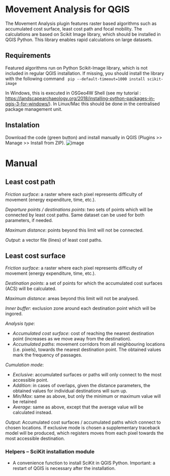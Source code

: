 # Movement Analysis for QGIS

The Movement Analysis plugin features raster based algorithms such as accumulated cost surface, least cost path and focal mobility. The calculations are based on Scikit Image library, which should be installed in QGIS Python. This library enables rapid calculations on large datasets. 

## Requirements
Featured algorithms run on Python Scikit-Image library, which is not included in regular QGIS installation. If missing, you should install the library with the following command 
``` pip --default-timeout=1000 install scikit-image```

In Windows, this is executed in OSGeo4W Shell (see my tutorial : https://landscapearchaeology.org/2018/installing-python-packages-in-qgis-3-for-windows/). In Linux/Mac this should be done in the centralised package management unit.

## Instalation
Download the code (green button) and install manually in QGIS (Plugins >> Manage >> Install from ZIP).
![image](https://github.com/zoran-cuckovic/QGIS-movement-analysis/assets/6622934/fc6e2ede-cf8e-4077-af68-b5f18f7fe263)

# Manual
## Least cost path
*Friction surface*: a raster where each pixel represents difficulty of movement (energy expenditure, time, etc.).

*Departure points / destinations points*: two sets of points which will be connected by least cost paths. Same dataset can be used for both parameters, if needed. 

*Maximum distance*: points beyond this limit will not be connected. 

*Output*: a vector file (lines) of least cost paths. 

## Least cost surface 
*Friction surface*: a raster where each pixel represents difficulty of movement (energy expenditure, time, etc.).

*Destination points*: a set of points for which the accumulated cost surfaces (ACS) will be calculated. 

*Maximum distance*: areas beyond this limit will not be analysed. 

*Inner buffer*: exclusion zone around each destination point which will be ingored. 

*Analysis type*: 
* *Accumulated cost surface*: cost of reaching the nearest destination point (increases as we move away from the destination). 
* *Accumulated paths*: movement corridors from all neighbouring locations (i.e. pixels), towards the nearest destination point. The obtained values mark the frequency of passages. 

*Cumulation mode*:
* *Exclusive*: accumulated surfaces or paths will only connect to the most accessible point. 
* *Addition*: in cases of overlaps, given the distance parameters, the obtained values for individual destinations will sum up. 
* *Min/Max*: same as above, but only the minimum or maximum value will be retained
* *Average*: same as above, except that the average value will be calculated instead. 

*Output*: Accumulated cost surfaces / accumulated paths which connect to chosen locations. 
If exclusive mode is chosen a supplementary traceback model will be produced, which registers moves from each pixel towards the most accessible destination. 

### Helpers – SciKit installation module
* A convenience function to install SciKit in QGIS Python. Important: a restart of QGIS is necessary after the installation. 
